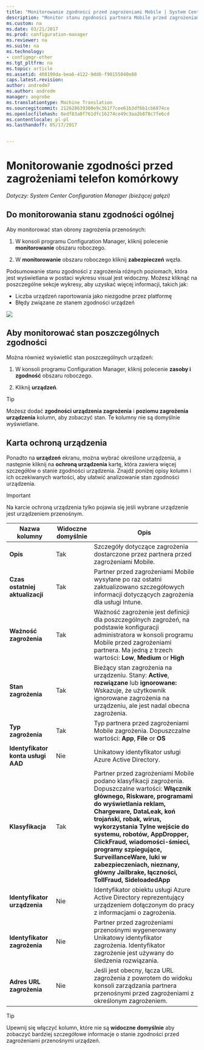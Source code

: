 ```yaml
---
title: "Monitorowanie zgodności przed zagrożeniami Mobile | System Center Configuration Manager"
description: "Monitor stanu zgodności partnera Mobile przed zagrożeniami z konsoli programu Configuration Manager"
ms.custom: na
ms.date: 03/21/2017
ms.prod: configuration-manager
ms.reviewer: na
ms.suite: na
ms.technology:
- configmgr-other
ms.tgt_pltfrm: na
ms.topic: article
ms.assetid: 408190da-bea6-4122-9dd6-f90155040e88
caps.latest.revision: 
author: andredm7
ms.author: andredm
manager: angrobe
ms.translationtype: Machine Translation
ms.sourcegitcommit: 212628639300e9c361f7cee61b3df6b1cb6874ce
ms.openlocfilehash: 8edf83a0f761dfc16274ce49c3aa2b878c7fe6cd
ms.contentlocale: pl-pl
ms.lasthandoff: 05/17/2017


---
```


# <a name="monitor-mobile-threat-defense-compliance"></a>**Monitorowanie zgodności przed zagrożeniami telefon komórkowy**

*Dotyczy: System Center Configuration Manager (bieżącej gałęzi)*

## <a name="to-monitor-the-overall-compliance-status"></a>Do monitorowania stanu zgodności ogólnej

Aby monitorować stan obrony zagrożenia przenośnych:

1.  W konsoli programu Configuration Manager, kliknij polecenie **monitorowanie** obszaru roboczego.

2.  W **monitorowanie** obszaru roboczego kliknij **zabezpieczeń** węzła.

Podsumowanie stanu zgodności z zagrożenia różnych poziomach, która jest wyświetlana w postaci wykresu visual jest widoczny. Możesz kliknąć na poszczególne sekcje wykresy, aby uzyskać więcej informacji, takich jak: 

- Liczba urządzeń raportowania jako niezgodne przez platformę
- Błędy związane ze stanem zgodności urządzeń

![](http://i.imgur.com/bmPsiWk.png)

## <a name="to-monitor-the-individual-compliance-status"></a>Aby monitorować stan poszczególnych zgodności

Można również wyświetlić stan poszczególnych urządzeń:

1.  W konsoli programu Configuration Manager, kliknij polecenie **zasoby i zgodność** obszaru roboczego.

2.  Kliknij **urządzeń**.

> [!TIP] 
> Możesz dodać **zgodności urządzenia zagrożenia** i **poziomu zagrożenia urządzenia** kolumn, aby zobaczyć stan. Te kolumny nie są domyślnie wyświetlane.

## <a name="device-threat-protection-tab"></a>Karta ochroną urządzenia

Ponadto na **urządzeń** ekranu, można wybrać określone urządzenia, a następnie kliknij na **ochroną urządzenia** kartę, która zawiera więcej szczegółów o stanie zgodności urządzenia. Znajdź poniżej opisy kolumn i ich oczekiwanych wartości, aby ułatwić analizowanie stan zgodności urządzenia.

> [!IMPORTANT] 
> Na karcie ochroną urządzenia tylko pojawia się jeśli wybrane urządzenie jest urządzeniem przenośnym.

|Nazwa kolumny|Widoczne domyślnie|Opis| 
|-|-|-|
|**Opis**| Tak | Szczegóły dotyczące zagrożenia dostarczone przez partnera przed zagrożeniami Mobile. |
|**Czas ostatniej aktualizacji**| Tak | Partner przed zagrożeniami Mobile wysyłane po raz ostatni zaktualizowano szczegółowych informacji dotyczących zagrożenia dla usługi Intune. |
|**Ważność zagrożenia**| Tak | Ważność zagrożenie jest definicji dla poszczególnych zagrożeń, na podstawie konfiguracji administratora w konsoli programu Mobile przed zagrożeniami partnera. Ma jedną z trzech wartości: **Low**, **Medium** or **High** |
|**Stan zagrożenia**| Tak | Bieżący stan zagrożenia na urządzeniu. Stany: **Active**, **rozwiązane** lub **ignorowane:** Wskazuje, że użytkownik ignorowane zagrożenia na urządzeniu, ale jest nadal obecna zagrożenia. |
|**Typ zagrożenia**| Tak | Typ partnera przed zagrożeniami Mobile zagrożenia. Dopuszczalne wartości: **App**, **File** or **OS** |
|**Identyfikator konta usługi AAD**| Nie | Unikatowy identyfikator usługi Azure Active Directory. |
|**Klasyfikacja**| Tak | Partner przed zagrożeniami Mobile podano klasyfikacji zagrożenia. Dopuszczalne wartości: **Włącznik głównego, Riskware, programami do wyświetlania reklam, Chargeware, DataLeak, koń trojański, robak, wirus, wykorzystania Tylne wejście do systemu, robotów, AppDropper, ClickFraud, wiadomości-śmieci, programy szpiegujące, SurveillanceWare, luki w zabezpieczeniach, nieznany, główny Jailbrake, łączności, TollFraud, SideloadedApp** |
|**Identyfikator urządzenia**| Nie | Identyfikator obiektu usługi Azure Active Directory reprezentujący urządzeniem dołączonym do pracy z informacjami o zagrożenia. |
|**Identyfikator zagrożenia**| Nie | Partner przed zagrożeniami przenośnymi wygenerowany Unikatowy identyfikator zagrożenia. Identyfikator zagrożenie jest używany do śledzenia rozwiązania. |
|**Adres URL zagrożenia**| Nie | Jeśli jest obecny, łącza URL zagrożenia z powrotem do widoku konsoli zarządzania partnera przenośnymi przed zagrożeniami z określonym zagrożeniem. |

> [!TIP] 
> Upewnij się włączyć kolumn, które nie są **widoczne domyślnie** aby zobaczyć bardziej szczegółowe informacje o stanie zgodności przed zagrożeniami przenośnymi urządzeń.

